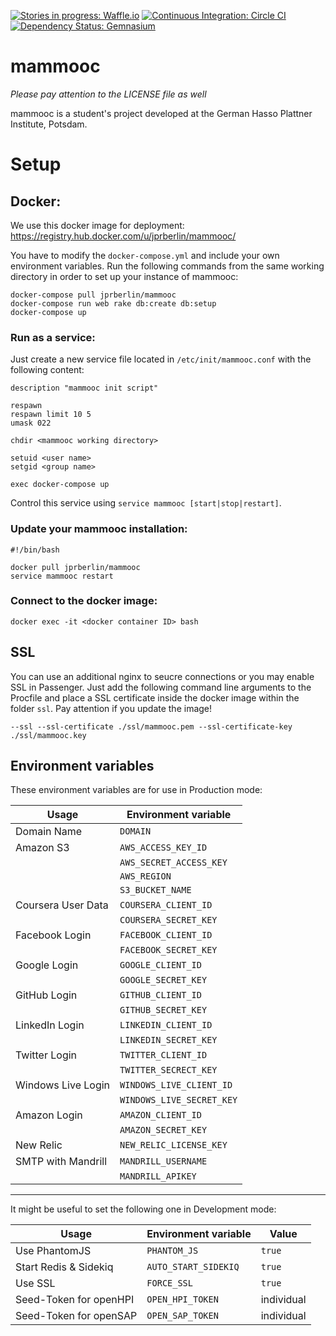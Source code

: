 [![Stories in progress: Waffle.io](https://badge.waffle.io/mammooc/mammooc.org.png?label=In%20Progress&title=In%20Progress)](https://waffle.io/mammooc/mammooc.org)
[![Continuous Integration: Circle CI](https://circleci.com/gh/mammooc/mammooc.org.svg?style=shield)](https://circleci.com/gh/mammooc/mammooc.org) 
[![Dependency Status: Gemnasium](https://gemnasium.com/mammooc/mammooc.org.svg)](https://gemnasium.com/mammooc/mammooc.org)

# mammooc
_Please pay attention to the LICENSE file as well_

mammooc is a student's project developed at the German Hasso Plattner Institute, Potsdam.

# Setup

## Docker:

We use this docker image for deployment: https://registry.hub.docker.com/u/jprberlin/mammooc/

You have to modify the `docker-compose.yml` and include your own environment variables. Run the following commands from the same working directory in order to set up your instance of mammooc:

```
docker-compose pull jprberlin/mammooc
docker-compose run web rake db:create db:setup
docker-compose up
```

### Run as a service:

Just create a new service file located in `/etc/init/mammooc.conf` with the following content:

```
description "mammooc init script"

respawn
respawn limit 10 5
umask 022

chdir <mammooc working directory>

setuid <user name>
setgid <group name>

exec docker-compose up
```

Control this service using `service mammooc [start|stop|restart]`.

### Update your mammooc installation:

```
#!/bin/bash

docker pull jprberlin/mammooc
service mammooc restart
```

### Connect to the docker image:

`docker exec -it <docker container ID> bash`

## SSL

You can use an additional nginx to seucre connections or you may enable SSL in Passenger. Just add the following command line arguments to the Procfile and place a SSL certificate inside the docker image within the folder `ssl`. Pay attention if you update the image! 

```
--ssl --ssl-certificate ./ssl/mammooc.pem --ssl-certificate-key ./ssl/mammooc.key
```


## Environment variables

These environment variables are for use in Production mode:

| Usage              | Environment variable      |
|--------------------|---------------------------|
| Domain Name        | `DOMAIN`                  |
| Amazon S3          | `AWS_ACCESS_KEY_ID`       |
|                    | `AWS_SECRET_ACCESS_KEY`   |
|                    | `AWS_REGION`              |
|                    | `S3_BUCKET_NAME`          |
| Coursera User Data | `COURSERA_CLIENT_ID`      |
|                    | `COURSERA_SECRET_KEY`     |
| Facebook Login     | `FACEBOOK_CLIENT_ID`      |
|                    | `FACEBOOK_SECRET_KEY`     |
| Google Login       | `GOOGLE_CLIENT_ID`        |
|                    | `GOOGLE_SECRET_KEY`       |
| GitHub Login       | `GITHUB_CLIENT_ID`        |
|                    | `GITHUB_SECRET_KEY`       |
| LinkedIn Login     | `LINKEDIN_CLIENT_ID`      |
|                    | `LINKEDIN_SECRET_KEY`     |
| Twitter Login      | `TWITTER_CLIENT_ID`       |
|                    | `TWITTER_SECRECT_KEY`     |
| Windows Live Login | `WINDOWS_LIVE_CLIENT_ID`  |
|                    | `WINDOWS_LIVE_SECRET_KEY` |
| Amazon Login       | `AMAZON_CLIENT_ID`        |
|                    | `AMAZON_SECRET_KEY`       |
| New Relic          | `NEW_RELIC_LICENSE_KEY`   |
| SMTP with Mandrill | `MANDRILL_USERNAME`       |
|                    | `MANDRILL_APIKEY`         |

----------------------------------------------------------------

It might be useful to set the following one in Development mode:

| Usage                  | Environment variable  | Value      |
|------------------------|-----------------------|------------|
| Use PhantomJS          | `PHANTOM_JS`          | `true`     |
| Start Redis & Sidekiq  | `AUTO_START_SIDEKIQ`  | `true`     |
| Use SSL                | `FORCE_SSL`           | `true`     |
| Seed-Token for openHPI | `OPEN_HPI_TOKEN`      | individual |
| Seed-Token for openSAP | `OPEN_SAP_TOKEN`      | individual |
